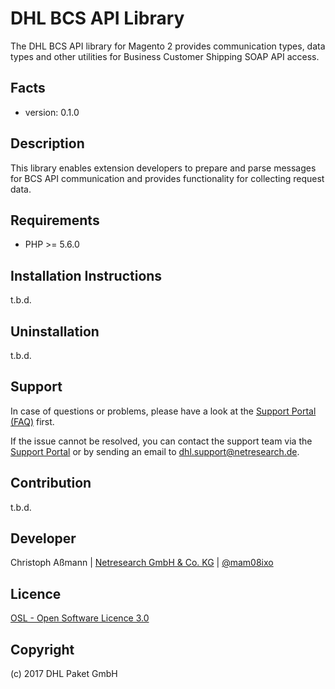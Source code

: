 DHL BCS API Library
===================

The DHL BCS API library for Magento 2 provides communication types, data types
and other utilities for Business Customer Shipping SOAP API access.

Facts
-----
* version: 0.1.0

Description
-----------
This library enables extension developers to prepare and parse messages for
BCS API communication and provides functionality for collecting request data.

Requirements
------------
* PHP >= 5.6.0

Installation Instructions
-------------------------
t.b.d.

Uninstallation
--------------
t.b.d.

Support
-------
In case of questions or problems, please have a look at the
[Support Portal (FAQ)](http://dhl.support.netresearch.de/) first.

If the issue cannot be resolved, you can contact the support team via the
[Support Portal](http://dhl.support.netresearch.de/) or by sending an email
to <dhl.support@netresearch.de>.

Contribution
------------
t.b.d.

Developer
---------
Christoph Aßmann | [Netresearch GmbH & Co. KG](http://www.netresearch.de/) | [@mam08ixo](https://twitter.com/mam08ixo)

Licence
-------
[OSL - Open Software Licence 3.0](http://opensource.org/licenses/osl-3.0.php)

Copyright
---------
(c) 2017 DHL Paket GmbH
